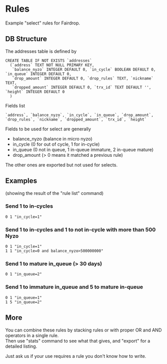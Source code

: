 # Rules

Example "select" rules for Fairdrop.

## DB Structure

The addresses table is defined by

```
CREATE TABLE IF NOT EXISTS `addresses` 
  (`address` TEXT NOT NULL PRIMARY KEY,
   `balance_nyzo` INTEGER DEFAULT 0, `in_cycle` BOOLEAN DEFAULT 0, `in_queue` INTEGER DEFAULT 0,
   `drop_amount` INTEGER DEFAULT 0, `drop_rules` TEXT, `nickname` TEXT,
   `dropped_amount` INTEGER DEFAULT 0, `trx_id` TEXT DEFAULT '', `height` INTEGER DEFAULT 0
  )
```

Fields list  
```
`address`, `balance_nyzo`, `in_cycle`, `in_queue`, `drop_amount`, `drop_rules`, `nickname`, `dropped_amount`, `trx_id`, `height` 
```


Fields to be used for select are generally 
- balance_nyzo (balance in micro nyzo)
- in_cycle (0 for out of cycle, 1 for in-cycle)
- in_queue (0 not in queue, 1 in-queue immature, 2 in-queue mature) 
- drop_amount (> 0 means it matched a previous rule)

The other ones are exported but not used for selects.

## Examples

(showing the result of the "rule list" command)

### Send 1 to in-cycles

```
0 1 "in_cycle=1"
```


### Send 1 to in-cycles and 1 to not in-cycle with more than 500 Nyzo

```
0 1 "in_cycle=1"
1 1 "in_cycle=0 and balance_nyzo>500000000"
```
 
### Send 1 to mature in_queue (> 30 days)
 
```
0 1 "in_queue=2"
```

### Send 1 to immature in_queue and 5 to mature in-queue
 
```
0 1 "in_queue=1"
1 5 "in_queue=2"
```

## More

You can combine these rules by stacking rules or with proper OR and AND operators in a single rule.  
Then use "stats" command to see what that gives, and "export" for a detailed listing. 

Just ask us if your use requires a rule you don't know how to write. 
